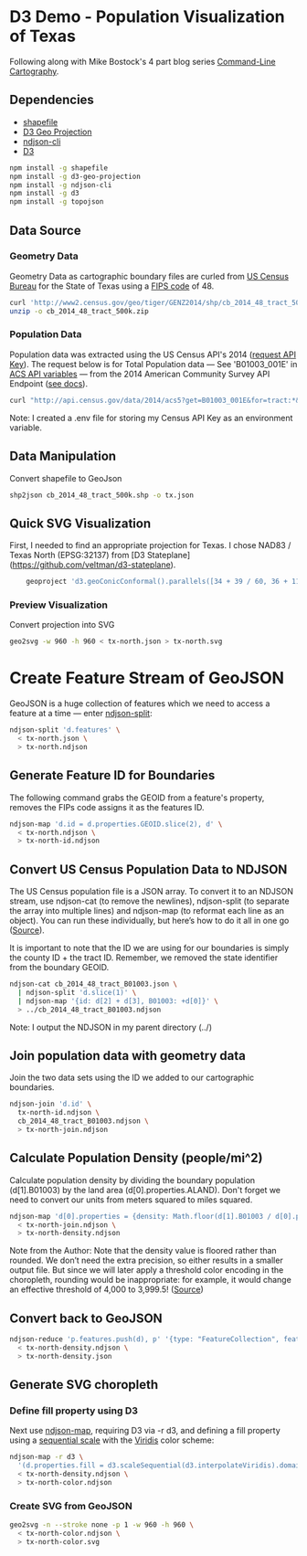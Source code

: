 # D3 Demo - Population Visualization of Texas

Following along with Mike Bostock's 4 part blog series [Command-Line Cartography](https://medium.com/@mbostock/command-line-cartography-part-1-897aa8f8ca2c#.ff2cxnmc9).

## Dependencies
- [shapefile](https://github.com/mbostock/shapefile)
- [D3 Geo Projection](https://github.com/d3/d3-geo-projection)
- [ndjson-cli](https://github.com/mbostock/ndjson-cli)
- [D3](https://github.com/d3/d3)
```bash
npm install -g shapefile
npm install -g d3-geo-projection
npm install -g ndjson-cli
npm install -g d3
npm install -g topojson
```

## Data Source

### Geometry Data
Geometry Data as cartographic boundary files are curled from [US Census Bureau](http://www2.census.gov/geo/tiger/GENZ2014/shp/) for the State of Texas using a [FIPS code](https://en.wikipedia.org/wiki/Federal_Information_Processing_Standard_state_code) of 48.

``` bash
curl 'http://www2.census.gov/geo/tiger/GENZ2014/shp/cb_2014_48_tract_500k.zip' -o cb_2014_48_tract_500k.zip
unzip -o cb_2014_48_tract_500k.zip
```
### Population Data
Population data was extracted using the US Census API's 2014  ([request API Key](http://api.census.gov/data/key_signup.html)). The request below is for Total Population data — See 'B01003_001E' in [ACS API variables](http://api.census.gov/data/2014/acs5/variables.html) — from the 2014 American Community Survey API Endpoint ([see docs](http://api.census.gov/data/2014/acs5/examples.html)).

```bash
curl "http://api.census.gov/data/2014/acs5?get=B01003_001E&for=tract:*&in=state:48&key=${CENSUSAPIKEY}" -o cb_2014_48_tract_B01003.json
```
Note: I created a .env file for storing my Census API Key as an environment variable.


## Data Manipulation
Convert shapefile to GeoJson
```bash
shp2json cb_2014_48_tract_500k.shp -o tx.json
```

## Quick SVG Visualization
First, I needed to find an appropriate projection for Texas. I chose NAD83 / Texas North (EPSG:32137) from [D3 Stateplane] (https://github.com/veltman/d3-stateplane).
``` bash
    geoproject 'd3.geoConicConformal().parallels([34 + 39 / 60, 36 + 11 / 60]).rotate([101 + 30 / 60, -34]).fitSize([960,960], d)' < tx.json > tx-north.json
```
### Preview Visualization
Convert projection into SVG

``` bash
geo2svg -w 960 -h 960 < tx-north.json > tx-north.svg
```
# Create Feature Stream of GeoJSON
GeoJSON is a huge collection of features which we need to access a feature at a time — enter [ndjson-split](https://github.com/mbostock/ndjson-cli/blob/master/README.md#split):
```bash
ndjson-split 'd.features' \
  < tx-north.json \
  > tx-north.ndjson
```
## Generate Feature ID for Boundaries
The following command grabs the GEOID from a feature's property, removes the FIPs code assigns it as the features ID.
```bash
ndjson-map 'd.id = d.properties.GEOID.slice(2), d' \
  < tx-north.ndjson \
  > tx-north-id.ndjson
```
## Convert US Census Population Data to NDJSON
The US Census population file is a JSON array. To convert it to an NDJSON stream, use ndjson-cat (to remove the newlines), ndjson-split (to separate the array into multiple lines) and ndjson-map (to reformat each line as an object). You can run these individually, but here’s how to do it all in one go ([Source](https://medium.com/@mbostock/command-line-cartography-part-2-c3a82c5c0f3#.ccsy9stcw)).

It is important to note that the ID we are using for our boundaries is simply the county ID + the tract ID. Remember, we removed the state identifier from the boundary GEOID.

```bash
ndjson-cat cb_2014_48_tract_B01003.json \
  | ndjson-split 'd.slice(1)' \
  | ndjson-map '{id: d[2] + d[3], B01003: +d[0]}' \
  > ../cb_2014_48_tract_B01003.ndjson
```
Note: I output the NDJSON in my parent directory (../)

## Join population data with geometry data
Join the two data sets using the ID we added to our cartographic boundaries.

```bash
ndjson-join 'd.id' \
  tx-north-id.ndjson \
  cb_2014_48_tract_B01003.ndjson \
  > tx-north-join.ndjson
```

## Calculate Population Density (people/mi^2)
Calculate population density by dividing the boundary population (d[1].B01003) by the land area (d[0].properties.ALAND). Don't forget we need to convert our units from meters squared to miles squared.

``` bash
ndjson-map 'd[0].properties = {density: Math.floor(d[1].B01003 / d[0].properties.ALAND * 2589975.2356)}, d[0]' \
  < tx-north-join.ndjson \
  > tx-north-density.ndjson
```
Note from the Author: Note that the density value is floored rather than rounded. We don’t need the extra precision, so either results in a smaller output file. But since we will later apply a threshold color encoding in the choropleth, rounding would be inappropriate: for example, it would change an effective threshold of 4,000 to 3,999.5! ([Source](https://medium.com/@mbostock/command-line-cartography-part-2-c3a82c5c0f3#.ccsy9stcw))

## Convert back to GeoJSON

``` bash
ndjson-reduce 'p.features.push(d), p' '{type: "FeatureCollection", features: []}' \
  < tx-north-density.ndjson \
  > tx-north-density.json
```
## Generate SVG choropleth

### Define fill property using D3
Next use [ndjson-map](https://github.com/mbostock/ndjson-cli/blob/master/README.md#map), requiring D3 via -r d3, and defining a fill property using a [sequential scale](https://github.com/d3/d3-scale/blob/master/README.md#sequential-scales) with the [Viridis](https://github.com/d3/d3-scale/blob/master/README.md#interpolateViridis) color scheme:

```bash
ndjson-map -r d3 \
  '(d.properties.fill = d3.scaleSequential(d3.interpolateViridis).domain([0, 4000])(d.properties.density), d)' \
  < tx-north-density.ndjson \
  > tx-north-color.ndjson
```

### Create SVG from GeoJSON
```bash
geo2svg -n --stroke none -p 1 -w 960 -h 960 \
  < tx-north-color.ndjson \
  > tx-north-color.svg

```
